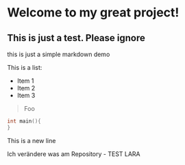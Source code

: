 # Welcome to my great project!

## This is just a test. Please ignore

this is just a simple markdown demo

This is a list:
* Item 1
* Item 2
* Item 3

>Foo

```C
int main(){
}
```

This is a new line

Ich verändere was am Repository - TEST LARA
